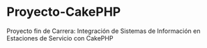 Proyecto-CakePHP
================

Proyecto fin de Carrera: Integración de Sistemas de Información en Estaciones de Servicio con CakePHP
